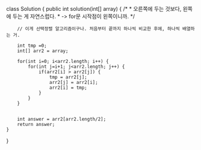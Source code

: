 class Solution {
	public int solution(int[] array) {
		/*
		 * 오른쪽에 두는 것보다, 왼쪽에 두는 게 자연스럽다. 
		 * -> for문 시작점이 왼쪽이니까.
		 */

		// 이게 선택정렬 알고리즘이구나. 처음부터 끝까지 하나씩 비교한 후에, 하나씩 배열하는 거.

		int tmp =0;
		int[] arr2 = array;
		
		for(int i=0; i<arr2.length; i++) {
			for(int j=i+1; j<arr2.length; j++) {
				if(arr2[i] > arr2[j]) {
					tmp = arr2[j];
					arr2[j] = arr2[i];
					arr2[i] = tmp;
				}
			}
		}
		
		
		int answer = arr2[arr2.length/2];
		return answer;
	}
}
